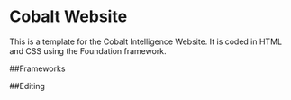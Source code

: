 # Cobalt Website
This is a template for the Cobalt Intelligence Website. It is coded in HTML and CSS using the Foundation framework. 

##Frameworks

##Editing
